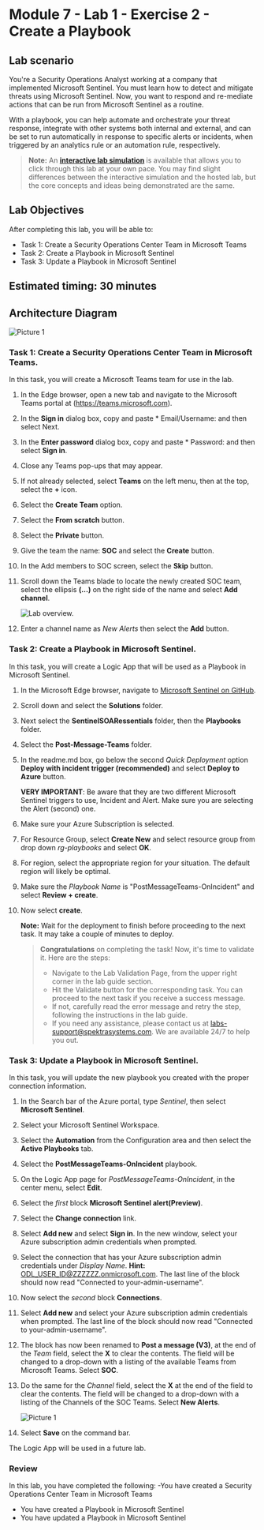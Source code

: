 # Module 7 - Lab 1 - Exercise 2 - Create a Playbook

## Lab scenario

You're a Security Operations Analyst working at a company that implemented Microsoft Sentinel. You must learn how to detect and mitigate threats using Microsoft Sentinel. Now, you want to respond and re-mediate actions that can be run from Microsoft Sentinel as a routine.

With a playbook, you can help automate and orchestrate your threat response, integrate with other systems both internal and external, and can be set to run automatically in response to specific alerts or incidents, when triggered by an analytics rule or an automation rule, respectively. 

>**Note:** An **[interactive lab simulation](https://mslabs.cloudguides.com/guides/SC-200%20Lab%20Simulation%20-%20Create%20a%20playbook)** is available that allows you to click through this lab at your own pace. You may find slight differences between the interactive simulation and the hosted lab, but the core concepts and ideas being demonstrated are the same.

## Lab Objectives
  
After completing this lab, you will be able to:
- Task 1: Create a Security Operations Center Team in Microsoft Teams
- Task 2: Create a Playbook in Microsoft Sentinel
- Task 3: Update a Playbook in Microsoft Sentinel

## Estimated timing: 30 minutes

## Architecture Diagram

  ![Picture 1](../Media/SC200-Lab_Diagrams_Mod7_L1_Ex2.png)

### Task 1: Create a Security Operations Center Team in Microsoft Teams.

In this task, you will create a Microsoft Teams team for use in the lab.

1. In the Edge browser, open a new tab and navigate to the Microsoft Teams portal at (https://teams.microsoft.com).

1. In the **Sign in** dialog box, copy and paste * Email/Username: <inject key="AzureAdUserEmail"></inject> and then select Next.

1. In the **Enter password** dialog box, copy and paste * Password: <inject key="AzureAdUserPassword"></inject> and then select **Sign in**.

1. Close any Teams pop-ups that may appear.

1. If not already selected, select **Teams** on the left menu, then at the top, select the **+** icon.

1. Select the **Create Team** option.

1. Select the **From scratch** button.

1. Select the **Private** button.

1. Give the team the name: **SOC** and select the **Create** button.

1. In the Add members to SOC screen, select the **Skip** button. 

1. Scroll down the Teams blade to locate the newly created SOC team, select the ellipsis **(...)** on the right side of the name and select **Add channel**.

    ![Lab overview.](../Media/addchannel.png)    

1. Enter a channel name as *New Alerts* then select the **Add** button.

### Task 2: Create a Playbook in Microsoft Sentinel.

In this task, you will create a Logic App that will be used as a Playbook in Microsoft Sentinel.

1. In the Microsoft Edge browser, navigate to [Microsoft Sentinel on GitHub](https://github.com/Azure/Azure-Sentinel).

1. Scroll down and select the **Solutions** folder.

1. Next select the **SentinelSOARessentials** folder, then the **Playbooks** folder.

1. Select the **Post-Message-Teams** folder.

1. In the readme.md box, go below the second *Quick Deployment* option **Deploy with incident trigger (recommended)** and select **Deploy to Azure** button.  

    **VERY IMPORTANT**: Be aware that they are two different Microsoft Sentinel triggers to use, Incident and Alert. Make sure you are selecting the Alert (second) one.

1. Make sure your Azure Subscription is selected.

1. For Resource Group, select **Create New** and select resource group from drop down *rg-playbooks* and select **OK**.

1. For region, select the appropriate region for your situation. The default region will likely be optimal.

1. Make sure the *Playbook Name* is "PostMessageTeams-OnIncident" and select **Review + create**.

1. Now select **create**.

    **Note:** Wait for the deployment to finish before proceeding to the next task. It may take a couple of minutes to deploy.

    > **Congratulations** on completing the task! Now, it's time to validate it. Here are the steps:
    > - Navigate to the Lab Validation Page, from the upper right corner in the lab guide section.
    > - Hit the Validate button for the corresponding task. You can proceed to the next task if you receive a success message.
    > - If not, carefully read the error message and retry the step, following the instructions in the lab guide.
    > - If you need any assistance, please contact us at labs-support@spektrasystems.com. We are available 24/7 to help you out.

### Task 3: Update a Playbook in Microsoft Sentinel.

In this task, you will update the new playbook you created with the proper connection information.

1. In the Search bar of the Azure portal, type *Sentinel*, then select **Microsoft Sentinel**.

1. Select your Microsoft Sentinel Workspace.

1. Select the **Automation** from the Configuration area and then select the **Active Playbooks** tab.

1. Select the **PostMessageTeams-OnIncident** playbook.

1. On the Logic App page for *PostMessageTeams-OnIncident*, in the center menu, select **Edit**.

1. Select the *first* block **Microsoft Sentinel alert(Preview)**.

1. Select the **Change connection** link.

1. Select **Add new** and select **Sign in**. In the new window, select your Azure subscription admin credentials when prompted.

1. Select the connection that has your Azure subscription admin credentials under *Display Name*. **Hint:** ODL_USER_ID@ZZZZZZ.onmicrosoft.com. The last line of the block should now read "Connected to your-admin-username".

1. Now select the *second* block **Connections**.

1. Select **Add new** and select your Azure subscription admin credentials when prompted. The last line of the block should now read "Connected to your-admin-username".

1. The block has now been renamed to **Post a message (V3)**, at the end of the *Team* field, select the **X** to clear the contents. The field will be changed to a drop-down with a listing of the available Teams from Microsoft Teams. Select **SOC**.

1. Do the same for the *Channel* field, select the **X** at the end of the field to clear the contents. The field will be changed to a drop-down with a listing of the Channels of the SOC Teams. Select **New Alerts**.

   ![Picture 1](../Media/SC-200-img13.png)

1. Select **Save** on the command bar.

The Logic App will be used in a future lab.

### Review
In this lab, you have completed the following:
-You have created a Security Operations Center Team in Microsoft Teams
- You have created a Playbook in Microsoft Sentinel
- You have updated a Playbook in Microsoft Sentinel
